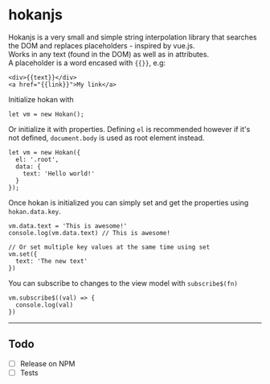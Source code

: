# hokanjs
Hokanjs is a very small and simple string interpolation library that searches the DOM and replaces placeholders - inspired by vue.js.  
Works in any text (found in the DOM) as well as in attributes.  
A placeholder is a word encased with `{{}}`, e.g:  
```
<div>{{text}}</div>
<a href="{{link}}">My link</a>
```

Initialize hokan with
```
let vm = new Hokan();
```
Or initialize it with properties. Defining `el` is recommended however if it's not defined, `document.body` is used as root element instead.  

```
let vm = new Hokan({
  el: '.root',
  data: {
    text: 'Hello world!'
  }
});
```

Once hokan is initialized you can simply set and get the properties using `hokan.data.key`.
```
vm.data.text = 'This is awesome!'
console.log(vm.data.text) // This is awesome!

// Or set multiple key values at the same time using set
vm.set({
  text: 'The new text'
})
```

You can subscribe to changes to the view model with `subscribe$(fn)`
```
vm.subscribe$((val) => {
  console.log(val)
})
```

---
## Todo
- [ ] Release on NPM  
- [ ] Tests

